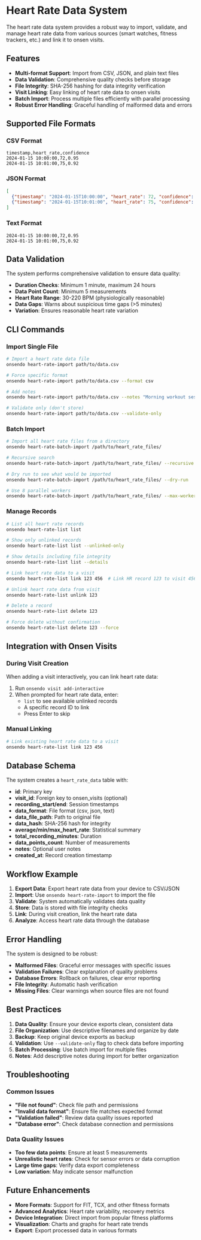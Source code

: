 # Heart Rate Data System

The heart rate data system provides a robust way to import, validate, and manage heart rate data from various sources (smart watches, fitness trackers, etc.) and link it to onsen visits.

## Features

- **Multi-format Support**: Import from CSV, JSON, and plain text files
- **Data Validation**: Comprehensive quality checks before storage
- **File Integrity**: SHA-256 hashing for data integrity verification
- **Visit Linking**: Easy linking of heart rate data to onsen visits
- **Batch Import**: Process multiple files efficiently with parallel processing
- **Robust Error Handling**: Graceful handling of malformed data and errors

## Supported File Formats

### CSV Format

```csv
timestamp,heart_rate,confidence
2024-01-15 10:00:00,72,0.95
2024-01-15 10:01:00,75,0.92
```

### JSON Format

```json
[
  {"timestamp": "2024-01-15T10:00:00", "heart_rate": 72, "confidence": 0.95},
  {"timestamp": "2024-01-15T10:01:00", "heart_rate": 75, "confidence": 0.92}
]
```

### Text Format

```plain
2024-01-15 10:00:00,72,0.95
2024-01-15 10:01:00,75,0.92
```

## Data Validation

The system performs comprehensive validation to ensure data quality:

- **Duration Checks**: Minimum 1 minute, maximum 24 hours
- **Data Point Count**: Minimum 5 measurements
- **Heart Rate Range**: 30-220 BPM (physiologically reasonable)
- **Data Gaps**: Warns about suspicious time gaps (>5 minutes)
- **Variation**: Ensures reasonable heart rate variation

## CLI Commands

### Import Single File

```bash
# Import a heart rate data file
onsendo heart-rate-import path/to/data.csv

# Force specific format
onsendo heart-rate-import path/to/data.csv --format csv

# Add notes
onsendo heart-rate-import path/to/data.csv --notes "Morning workout session"

# Validate only (don't store)
onsendo heart-rate-import path/to/data.csv --validate-only
```

### Batch Import

```bash
# Import all heart rate files from a directory
onsendo heart-rate-batch-import /path/to/heart_rate_files/

# Recursive search
onsendo heart-rate-batch-import /path/to/heart_rate_files/ --recursive

# Dry run to see what would be imported
onsendo heart-rate-batch-import /path/to/heart_rate_files/ --dry-run

# Use 8 parallel workers
onsendo heart-rate-batch-import /path/to/heart_rate_files/ --max-workers 8
```

### Manage Records

```bash
# List all heart rate records
onsendo heart-rate-list list

# Show only unlinked records
onsendo heart-rate-list list --unlinked-only

# Show details including file integrity
onsendo heart-rate-list list --details

# Link heart rate data to a visit
onsendo heart-rate-list link 123 456  # Link HR record 123 to visit 456

# Unlink heart rate data from visit
onsendo heart-rate-list unlink 123

# Delete a record
onsendo heart-rate-list delete 123

# Force delete without confirmation
onsendo heart-rate-list delete 123 --force
```

## Integration with Onsen Visits

### During Visit Creation

When adding a visit interactively, you can link heart rate data:

1. Run `onsendo visit add-interactive`
2. When prompted for heart rate data, enter:
   - `list` to see available unlinked records
   - A specific record ID to link
   - Press Enter to skip

### Manual Linking

```bash
# Link existing heart rate data to a visit
onsendo heart-rate-list link 123 456
```

## Database Schema

The system creates a `heart_rate_data` table with:

- **id**: Primary key
- **visit_id**: Foreign key to onsen_visits (optional)
- **recording_start/end**: Session timestamps
- **data_format**: File format (csv, json, text)
- **data_file_path**: Path to original file
- **data_hash**: SHA-256 hash for integrity
- **average/min/max_heart_rate**: Statistical summary
- **total_recording_minutes**: Duration
- **data_points_count**: Number of measurements
- **notes**: Optional user notes
- **created_at**: Record creation timestamp

## Workflow Example

1. **Export Data**: Export heart rate data from your device to CSV/JSON
2. **Import**: Use `onsendo heart-rate-import` to import the file
3. **Validate**: System automatically validates data quality
4. **Store**: Data is stored with file integrity checks
5. **Link**: During visit creation, link the heart rate data
6. **Analyze**: Access heart rate data through the database

## Error Handling

The system is designed to be robust:

- **Malformed Files**: Graceful error messages with specific issues
- **Validation Failures**: Clear explanation of quality problems
- **Database Errors**: Rollback on failures, clear error reporting
- **File Integrity**: Automatic hash verification
- **Missing Files**: Clear warnings when source files are not found

## Best Practices

1. **Data Quality**: Ensure your device exports clean, consistent data
2. **File Organization**: Use descriptive filenames and organize by date
3. **Backup**: Keep original device exports as backup
4. **Validation**: Use `--validate-only` flag to check data before importing
5. **Batch Processing**: Use batch import for multiple files
6. **Notes**: Add descriptive notes during import for better organization

## Troubleshooting

### Common Issues

- **"File not found"**: Check file path and permissions
- **"Invalid data format"**: Ensure file matches expected format
- **"Validation failed"**: Review data quality issues reported
- **"Database error"**: Check database connection and permissions

### Data Quality Issues

- **Too few data points**: Ensure at least 5 measurements
- **Unrealistic heart rates**: Check for sensor errors or data corruption
- **Large time gaps**: Verify data export completeness
- **Low variation**: May indicate sensor malfunction

## Future Enhancements

- **More Formats**: Support for FIT, TCX, and other fitness formats
- **Advanced Analytics**: Heart rate variability, recovery metrics
- **Device Integration**: Direct import from popular fitness platforms
- **Visualization**: Charts and graphs for heart rate trends
- **Export**: Export processed data in various formats

